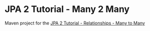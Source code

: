 JPA 2 Tutorial - Many 2 Many
===============

Maven project for the [JPA 2 Tutorial - Relationships - Many to Many ](http://blog.jbaysolutions.com/2012/12/17/jpa-2-relationships-many-to-many/)